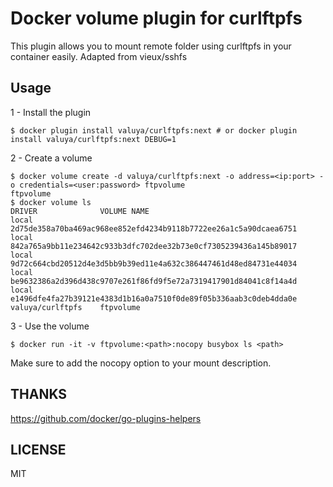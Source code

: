 # Docker volume plugin for curlftpfs

This plugin allows you to mount remote folder using curlftpfs in your container easily.
Adapted from vieux/sshfs

## Usage

1 - Install the plugin

```
$ docker plugin install valuya/curlftpfs:next # or docker plugin install valuya/curlftpfs:next DEBUG=1
```

2 - Create a volume

```
$ docker volume create -d valuya/curlftpfs:next -o address=<ip:port> -o credentials=<user:password> ftpvolume
ftpvolume
$ docker volume ls
DRIVER              VOLUME NAME
local               2d75de358a70ba469ac968ee852efd4234b9118b7722ee26a1c5a90dcaea6751
local               842a765a9bb11e234642c933b3dfc702dee32b73e0cf7305239436a145b89017
local               9d72c664cbd20512d4e3d5bb9b39ed11e4a632c386447461d48ed84731e44034
local               be9632386a2d396d438c9707e261f86fd9f5e72a7319417901d84041c8f14a4d
local               e1496dfe4fa27b39121e4383d1b16a0a7510f0de89f05b336aab3c0deb4dda0e
valuya/curlftpfs    ftpvolume
```

3 - Use the volume

```
$ docker run -it -v ftpvolume:<path>:nocopy busybox ls <path>
```
Make sure to add the nocopy option to your mount description.

## THANKS

https://github.com/docker/go-plugins-helpers

## LICENSE

MIT
